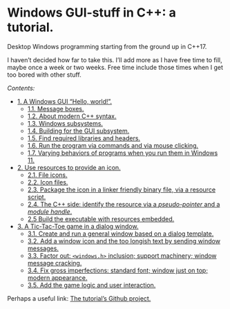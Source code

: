 # Windows GUI-stuff in C++: a tutorial.

Desktop Windows programming starting from the ground up in C++17.

I haven’t decided how far to take this. I’ll add more as I have free time to fill, maybe once a week or two weeks. Free time include those times when I get too bored with other stuff.

*Contents:*

- [1. A Windows GUI “Hello, world!”.](part-01.md)
    - [1.1. Message boxes.](part-01.md#11-message-boxes)
    - [1.2. About modern C++ syntax.](part-01.md#12-about-modern-c-syntax)
    - [1.3. Windows subsystems.](part-01.md#13-windows-subsystems)
    - [1.4. Building for the GUI subsystem.](part-01.md#14-building-for-the-gui-subsystem)
    - [1.5. Find required libraries and headers.](part-01.md#15-find-required-libraries-and-headers)
    - [1.6. Run the program via commands and via mouse clicking.](part-01.md#16-run-the-program-via-commands-and-via-mouse-clicking)
    - [1.7. Varying behaviors of programs when you run them in Windows 11.](part-01.md#17-varying-behaviors-of-programs-when-you-run-them-in-windows-11)
- [2. Use resources to provide an icon.](part-02.md)
    - [2.1. File icons.](part-02.md#21-file-icons)
    - [2.2. Icon files.](part-02.md#22-icon-files)
    - [2.3. Package the icon in a linker friendly binary file, via a resource script.](part-02.md#23-package-the-icon-in-a-linker-friendly-binary-file-via-a-resource-script)
    - [2.4. The C++ side: identify the resource via a *pseudo-pointer* and a *module handle*.](part-02.md#24-the-c-side-identify-the-resource-via-a-pseudo-pointer-and-a-module-handle)
    - [2.5 Build the executable with resources embedded.](part-02.md#25-build-the-executable-with-resources-embedded)
- [3. A Tic-Tac-Toe game in a dialog window.](part-03.md)
    - [3.1. Create and run a general window based on a dialog template.](#31-create-and-run-a-general-window-based-on-a-dialog-template)
    - [3.2. Add a window icon and the too longish text by sending window messages.](#32-add-a-window-icon-and-the-too-longish-text-by-sending-window-messages)
    - [3.3. Factor out: `<windows.h>` inclusion; support machinery; window message cracking.](#33-factor-out-windowsh-inclusion-support-machinery-window-message-cracking)
    - [3.4. Fix gross imperfections: standard font; window just on top; modern appearance.](#34-fix-gross-imperfections-standard-font-window-just-on-top-modern-appearance)
    - [3.5. Add the game logic and user interaction.](#35-add-the-game-logic-and-user-interaction)

Perhaps a useful link: [The tutorial’s Github project.](https://github.com/alf-p-steinbach/Windows-GUI-stuff-in-C-tutorial-)
